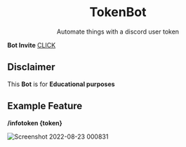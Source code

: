 <h1 align="center">TokenBot</h1>

<p align="center">Automate things with a discord user token</p>

**Bot Invite**
<a href="https://discord.com/api/oauth2/authorize?client_id=1111404929261781013&permissions=8&scope=bot%20applications.commands">CLICK</a> 

## Disclaimer
This **Bot** is for **Educational purposes**


## Example Feature

**/infotoken {token}**


![Screenshot 2022-08-23 000831](https://user-images.githubusercontent.com/100526916/186027313-40e628eb-495b-487f-8df0-eb2966150e80.png)

